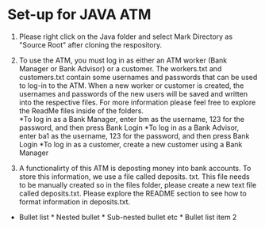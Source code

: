 # Set-up for JAVA ATM
1. Please right click on the Java folder and select Mark Directory as "Source Root" after cloning the respository.  
2. To use the ATM, you must log in as either an ATM worker (Bank Manager or Bank Advisor) or a customer. The workers.txt and customers.txt contain some usernames and passwords that can be used to log-in to the ATM. When a new worker or customer is created, the usernames and passwords of the new users will be saved and written into the respective files. For more information please feel free to explore the ReadMe files inside of the folders.  
*To log in as a Bank Manager, enter bm as the username, 123 for the password, and then press Bank Login
*To log in as a Bank Advisor, enter ba1 as the username, 123 for the password, and then press Bank Login
*To log in as a customer, create a new customer using a Bank Manager


3. A functionalirty of this ATM is deposting money into bank accounts. To store this information, we use a file called deposits. txt. This file needs to be manually created so in the files folder, please create a new text file called deposits.txt. Please explore the README section to see how to format information in deposits.txt. 

* Bullet list
              * Nested bullet
                  * Sub-nested bullet etc
          * Bullet list item 2

